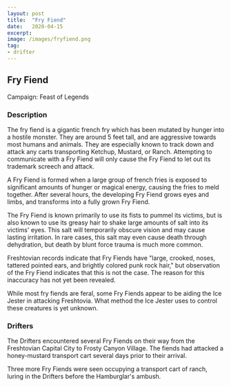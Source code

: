 ```yaml
---
layout: post
title:  "Fry Fiend"
date:   2020-04-15
excerpt: 
image: /images/fryfiend.png
tag:
- drifter 
---
```


## Fry Fiend
Campaign: Feast of Legends

### Description
The fry fiend is a gigantic french fry which has been mutated by hunger into a hostile monster. They are around 5 feet tall, and are aggressive towards most humans and animals. They are especially known to track down and attack any carts transporting Ketchup, Mustard, or Ranch. Attempting to communicate with a Fry Fiend will only cause the Fry Fiend to let out its trademark screech and attack.

A Fry Fiend is formed when a large group of french fries is exposed to significant amounts of hunger or magical energy, causing the fries to meld together. After several hours, the developing Fry Fiend grows eyes and limbs, and transforms into a fully grown Fry Fiend.

The Fry Fiend is known primarily to use its fists to pummel its victims, but is also known to use its greasy hair to shake large amounts of salt into its victims' eyes. This salt will temporarily obscure vision and may cause lasting irritation. In rare cases, this salt may even cause death through dehydration, but death by blunt force trauma is much more common.

Freshtovian records indicate that Fry Fiends have "large, crooked, noses, tattered pointed ears, and brightly colored punk rock hair," but observation of the Fry Fiend indicates that this is not the case. The reason for this inaccuracy has not yet been revealed.

While most fry fiends are feral, some Fry Fiends appear to be aiding the Ice Jester in attacking Freshtovia. What method the Ice Jester uses to control these creatures is yet unknown.

### Drifters

The Drifters encountered several Fry Fiends on their way from the Freshtovian Capital City to Frosty Canyon Village. The fiends had attacked a honey-mustard transport cart several days prior to their arrival.

Three more Fry Fiends were seen occupying a transport cart of ranch, luring in the Drifters before the Hamburglar's ambush.
